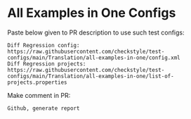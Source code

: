# All Examples in One Configs
Paste below given to PR description to use such test configs:
```
Diff Regression config: https://raw.githubusercontent.com/checkstyle/test-configs/main/Translation/all-examples-in-one/config.xml
Diff Regression projects: https://raw.githubusercontent.com/checkstyle/test-configs/main/Translation/all-examples-in-one/list-of-projects.properties
```
Make comment in PR:
```
Github, generate report
```
